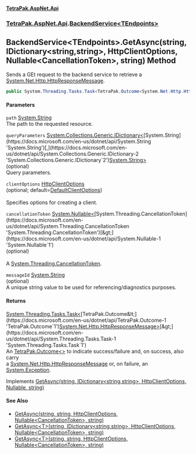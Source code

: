#### [TetraPak.AspNet.Api](index.md 'index')
### [TetraPak.AspNet.Api](TetraPak_AspNet_Api.md 'TetraPak.AspNet.Api').[BackendService&lt;TEndpoints&gt;](TetraPak_AspNet_Api_BackendService_TEndpoints_.md 'TetraPak.AspNet.Api.BackendService&lt;TEndpoints&gt;')
## BackendService&lt;TEndpoints&gt;.GetAsync(string, IDictionary&lt;string,string&gt;, HttpClientOptions, Nullable&lt;CancellationToken&gt;, string) Method
Sends a GEt request to the backend service to retrieve a [System.Net.Http.HttpResponseMessage](https://docs.microsoft.com/en-us/dotnet/api/System.Net.Http.HttpResponseMessage 'System.Net.Http.HttpResponseMessage').  
```csharp
public System.Threading.Tasks.Task<TetraPak.Outcome<System.Net.Http.HttpResponseMessage>> GetAsync(string path, System.Collections.Generic.IDictionary<string,string> queryParameters, TetraPak.AspNet.Api.HttpClientOptions clientOptions, System.Nullable<System.Threading.CancellationToken> cancellationToken=null, string messageId=null);
```
#### Parameters
<a name='TetraPak_AspNet_Api_BackendService_TEndpoints__GetAsync(string_System_Collections_Generic_IDictionary_string_string__TetraPak_AspNet_Api_HttpClientOptions_System_Nullable_System_Threading_CancellationToken__string)_path'></a>
`path` [System.String](https://docs.microsoft.com/en-us/dotnet/api/System.String 'System.String')  
The path to the requested resource.   
  
<a name='TetraPak_AspNet_Api_BackendService_TEndpoints__GetAsync(string_System_Collections_Generic_IDictionary_string_string__TetraPak_AspNet_Api_HttpClientOptions_System_Nullable_System_Threading_CancellationToken__string)_queryParameters'></a>
`queryParameters` [System.Collections.Generic.IDictionary&lt;](https://docs.microsoft.com/en-us/dotnet/api/System.Collections.Generic.IDictionary-2 'System.Collections.Generic.IDictionary`2')[System.String](https://docs.microsoft.com/en-us/dotnet/api/System.String 'System.String')[,](https://docs.microsoft.com/en-us/dotnet/api/System.Collections.Generic.IDictionary-2 'System.Collections.Generic.IDictionary`2')[System.String](https://docs.microsoft.com/en-us/dotnet/api/System.String 'System.String')[&gt;](https://docs.microsoft.com/en-us/dotnet/api/System.Collections.Generic.IDictionary-2 'System.Collections.Generic.IDictionary`2')  
(optional)  
Query parameters.  
  
<a name='TetraPak_AspNet_Api_BackendService_TEndpoints__GetAsync(string_System_Collections_Generic_IDictionary_string_string__TetraPak_AspNet_Api_HttpClientOptions_System_Nullable_System_Threading_CancellationToken__string)_clientOptions'></a>
`clientOptions` [HttpClientOptions](TetraPak_AspNet_Api_HttpClientOptions.md 'TetraPak.AspNet.Api.HttpClientOptions')  
(optional; default=[DefaultClientOptions](TetraPak_AspNet_Api_IBackendService_DefaultClientOptions.md 'TetraPak.AspNet.Api.IBackendService.DefaultClientOptions'))<br />  
Specifies options for creating a client.  
  
<a name='TetraPak_AspNet_Api_BackendService_TEndpoints__GetAsync(string_System_Collections_Generic_IDictionary_string_string__TetraPak_AspNet_Api_HttpClientOptions_System_Nullable_System_Threading_CancellationToken__string)_cancellationToken'></a>
`cancellationToken` [System.Nullable&lt;](https://docs.microsoft.com/en-us/dotnet/api/System.Nullable-1 'System.Nullable`1')[System.Threading.CancellationToken](https://docs.microsoft.com/en-us/dotnet/api/System.Threading.CancellationToken 'System.Threading.CancellationToken')[&gt;](https://docs.microsoft.com/en-us/dotnet/api/System.Nullable-1 'System.Nullable`1')  
(optional)<br />  
A [System.Threading.CancellationToken](https://docs.microsoft.com/en-us/dotnet/api/System.Threading.CancellationToken 'System.Threading.CancellationToken').  
  
<a name='TetraPak_AspNet_Api_BackendService_TEndpoints__GetAsync(string_System_Collections_Generic_IDictionary_string_string__TetraPak_AspNet_Api_HttpClientOptions_System_Nullable_System_Threading_CancellationToken__string)_messageId'></a>
`messageId` [System.String](https://docs.microsoft.com/en-us/dotnet/api/System.String 'System.String')  
(optional)<bt />  
A unique string value to be used for referencing/diagnostics purposes.  
  
#### Returns
[System.Threading.Tasks.Task&lt;](https://docs.microsoft.com/en-us/dotnet/api/System.Threading.Tasks.Task-1 'System.Threading.Tasks.Task`1')[TetraPak.Outcome&lt;](https://docs.microsoft.com/en-us/dotnet/api/TetraPak.Outcome-1 'TetraPak.Outcome`1')[System.Net.Http.HttpResponseMessage](https://docs.microsoft.com/en-us/dotnet/api/System.Net.Http.HttpResponseMessage 'System.Net.Http.HttpResponseMessage')[&gt;](https://docs.microsoft.com/en-us/dotnet/api/TetraPak.Outcome-1 'TetraPak.Outcome`1')[&gt;](https://docs.microsoft.com/en-us/dotnet/api/System.Threading.Tasks.Task-1 'System.Threading.Tasks.Task`1')  
An [TetraPak.Outcome&lt;&gt;](https://docs.microsoft.com/en-us/dotnet/api/TetraPak.Outcome-1 'TetraPak.Outcome`1') to indicate success/failure and, on success, also carry  
a [System.Net.Http.HttpResponseMessage](https://docs.microsoft.com/en-us/dotnet/api/System.Net.Http.HttpResponseMessage 'System.Net.Http.HttpResponseMessage') or, on failure, an [System.Exception](https://docs.microsoft.com/en-us/dotnet/api/System.Exception 'System.Exception').  

Implements [GetAsync(string, IDictionary<string,string>, HttpClientOptions, Nullable<CancellationToken>, string)](TetraPak_AspNet_Api_IBackendService_GetAsync(string_System_Collections_Generic_IDictionary_string_string__TetraPak_AspNet_Api_HttpClientOptions_System_Nullable_System_Threading_CancellationToken__string).md 'TetraPak.AspNet.Api.IBackendService.GetAsync(string, System.Collections.Generic.IDictionary&lt;string,string&gt;, TetraPak.AspNet.Api.HttpClientOptions, System.Nullable&lt;System.Threading.CancellationToken&gt;, string)')  
#### See Also
- [GetAsync(string, string, HttpClientOptions, Nullable&lt;CancellationToken&gt;, string)](TetraPak_AspNet_Api_IBackendService_GetAsync(string_string_TetraPak_AspNet_Api_HttpClientOptions_System_Nullable_System_Threading_CancellationToken__string).md 'TetraPak.AspNet.Api.IBackendService.GetAsync(string, string, TetraPak.AspNet.Api.HttpClientOptions, System.Nullable&lt;System.Threading.CancellationToken&gt;, string)')
- [GetAsync&lt;T&gt;(string, IDictionary&lt;string,string&gt;, HttpClientOptions, Nullable&lt;CancellationToken&gt;, string)](TetraPak_AspNet_Api_IBackendService_GetAsync_T_(string_System_Collections_Generic_IDictionary_string_string__TetraPak_AspNet_Api_HttpClientOptions_System_Nullable_System_Threading_CancellationToken__string).md 'TetraPak.AspNet.Api.IBackendService.GetAsync&lt;T&gt;(string, System.Collections.Generic.IDictionary&lt;string,string&gt;, TetraPak.AspNet.Api.HttpClientOptions, System.Nullable&lt;System.Threading.CancellationToken&gt;, string)')
- [GetAsync&lt;T&gt;(string, string, HttpClientOptions, Nullable&lt;CancellationToken&gt;, string)](TetraPak_AspNet_Api_IBackendService_GetAsync_T_(string_string_TetraPak_AspNet_Api_HttpClientOptions_System_Nullable_System_Threading_CancellationToken__string).md 'TetraPak.AspNet.Api.IBackendService.GetAsync&lt;T&gt;(string, string, TetraPak.AspNet.Api.HttpClientOptions, System.Nullable&lt;System.Threading.CancellationToken&gt;, string)')
